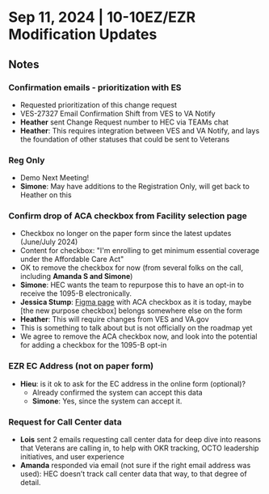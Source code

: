 # Sep 11, 2024 | 10-10EZ/EZR Modification Updates

## Notes
### Confirmation emails - prioritization with ES
* Requested prioritization of this change request
* VES-27327 Email Confirmation Shift from VES to VA Notify
* **Heather** sent Change Request number to HEC via TEAMs chat
* **Heather**: This requires integration between VES and VA Notify, and lays the foundation of other statuses that could be sent to Veterans
### Reg Only
* Demo Next Meeting!
* **Simone**: May have additions to the Registration Only, will get back to Heather on this
### Confirm drop of ACA checkbox from Facility selection page
* Checkbox no longer on the paper form since the latest updates (June/July 2024)
* Content for checkbox: "I'm enrolling to get minimum essential coverage under the Affordable Care Act"
* OK to remove the checkbox for now (from several folks on the call, including **Amanda S and Simone**)
* **Simone**: HEC wants the team to repurpose this to have an opt-in to receive the 1095-B electronically.
* **Jessica Stump**: [Figma page](https://www.figma.com/design/UljiHam46o5DItC5iDgmPd/10-10EZ?node-id=3529-98040&t=qntCrOyDj0OZkEFo-4) with ACA checkbox as it is today, maybe [the new purpose checkbox] belongs somewhere else on the form
* **Heather**: This will require changes from VES and VA.gov
* This is something to talk about but is not officially on the roadmap yet
* We agree to remove the ACA checkbox now, and look into the potential for adding a checkbox for the 1095-B opt-in
### EZR EC Address (not on paper form)
* **Hieu**: is it ok to ask for the EC address in the online form (optional)?
    * Already confirmed the system can accept this data
    * **Simone**: Yes, since the system can accept it.
### Request for Call Center data
* **Lois** sent 2 emails requesting call center data for deep dive into reasons that Veterans are calling in, to help with OKR tracking, OCTO leadership initiatives, and user experience
* **Amanda** responded via email (not sure if the right email address was used): HEC doesn’t track call center data that way, to that degree of detail.
